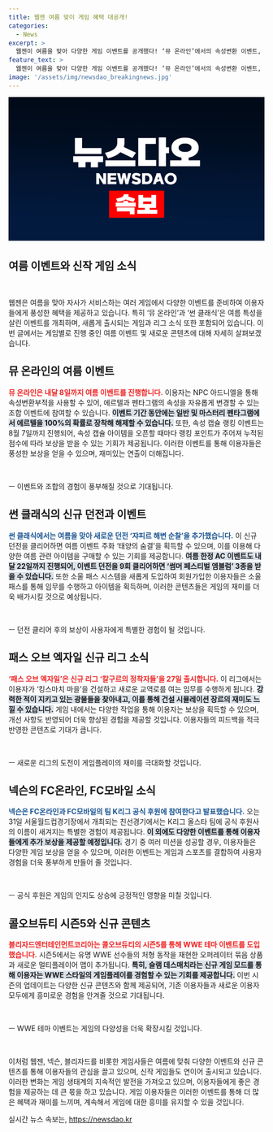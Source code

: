 ```yaml
---
title: 웹젠 여름 맞이 게임 혜택 대공개!
categories:
  - News
excerpt: >
  웹젠이 여름을 맞아 다양한 게임 이벤트를 공개했다! ‘뮤 온라인’에서의 속성변환 이벤트, ‘썬 클래식’의 신규 던전, 그리고 ‘패스 오브 엑자일’의 신규 리그 출시 소식까지, 게임 팬들의 관심을 끌 풍성한 혜택이 기다린다. 클릭하고 자세한 내용을 확인해보세요!
feature_text: >
  웹젠이 여름을 맞아 다양한 게임 이벤트를 공개했다! ‘뮤 온라인’에서의 속성변환 이벤트, ‘썬 클래식’의 신규 던전, 그리고 ‘패스 오브 엑자일’의 신규 리그 출시 소식까지, 게임 팬들의 관심을 끌 풍성한 혜택이 기다린다. 클릭하고 자세한 내용을 확인해보세요!
image: '/assets/img/newsdao_breakingnews.jpg'
---
```


<p><img src="/assets/img/newsdao_breakingnews.jpg" alt="pcversion 속보" /></p>

<h2 data-ke-size="size26">여름 이벤트와 신작 게임 소식</h2>

<p data-ke-size="size16">&nbsp;</p>

<p>웹젠은 여름을 맞아 자사가 서비스하는 여러 게임에서 다양한 이벤트를 준비하여 이용자들에게 풍성한 혜택을 제공하고 있습니다. 특히 ‘뮤 온라인’과 ‘썬 클래식’은 여름 특성을 살린 이벤트를 개최하며, 새롭게 출시되는 게임과 리그 소식 또한 포함되어 있습니다. 이번 글에서는 게임별로 진행 중인 여름 이벤트 및 새로운 콘텐츠에 대해 자세히 살펴보겠습니다.</p>

<h2 data-ke-size="size26">뮤 온라인의 여름 이벤트</h2>

<p><b><span style="color: #ee2323;">뮤 온라인은 내달 8일까지 여름 이벤트를 진행합니다.</span></b> 이용자는 NPC 아드니엘을 통해 속성변환부적을 사용할 수 있어, 에르텔과 펜타그램의 속성을 자유롭게 변경할 수 있는 조합 이벤트에 참여할 수 있습니다. <b><span style="background-color: #21538527;">이벤트 기간 동안에는 일반 및 마스터리 펜타그램에서 에르텔을 100%의 확률로 장착해 해제할 수 있습니다.</span></b> 또한, 속성 캡슐 랭킹 이벤트는 8월 7일까지 진행되어, 속성 캡슐 아이템을 오픈할 때마다 랭킹 포인트가 주어져 누적된 점수에 따라 보상을 받을 수 있는 기회가 제공됩니다. 이러한 이벤트를 통해 이용자들은 풍성한 보상을 얻을 수 있으며, 재미있는 연출이 더해집니다. </p>

<p data-ke-size="size16">&nbsp;</p>

<p>ㅡ 이벤트와 조합의 경험이 풍부해질 것으로 기대됩니다.</p>

<h2 data-ke-size="size26">썬 클래식의 신규 던전과 이벤트</h2>

<p><b><span style="color: #1a5490;">썬 클래식에서는 여름을 맞아 새로운 던전 ‘쟈피르 해변 순찰’을 추가했습니다.</span></b> 이 신규 던전을 클리어하면 여름 이벤트 주화 ‘태양의 숨결’을 획득할 수 있으며, 이를 이용해 다양한 여름 관련 아이템을 구매할 수 있는 기회를 제공합니다. <b><span style="background-color: #21538527;">여름 한정 AC 이벤트도 내달 22일까지 진행되어, 이벤트 던전을 9회 클리어하면 ‘썸머 페스티벌 엠블럼’ 3종을 받을 수 있습니다.</span></b> 또한 소울 패스 시스템을 새롭게 도입하여 회원가입한 이용자들은 소울 패스를 통해 임무를 수행하고 아이템을 획득하며, 이러한 콘텐츠들은 게임의 재미를 더욱 배가시킬 것으로 예상됩니다. </p>

<p data-ke-size="size16">&nbsp;</p>

<p>ㅡ 던전 클리어 후의 보상이 사용자에게 특별한 경험이 될 것입니다.</p>

<h2 data-ke-size="size26">패스 오브 엑자일 신규 리그 소식</h2>

<p><b><span style="color: #ee2323;">‘패스 오브 엑자일’은 신규 리그 ‘칼구르의 정착자들’을 27일 출시합니다.</span></b> 이 리그에서는 이용자가 ‘킹스마치 마을’을 건설하고 새로운 교역로를 여는 임무를 수행하게 됩니다. <b><span style="background-color: #21538527;">강력한 적이 지키고 있는 광물들을 찾아내고, 이를 통해 건설 시뮬레이션 장르의 재미도 느낄 수 있습니다.</span></b> 게임 내에서는 다양한 작업을 통해 이용자는 보상을 획득할 수 있으며, 개선 사항도 반영되어 더욱 향상된 경험을 제공할 것입니다. 이용자들의 피드백을 적극 반영한 콘텐츠로 기대가 큽니다.</p>

<p data-ke-size="size16">&nbsp;</p>

<p>ㅡ 새로운 리그의 도전이 게임플레이의 재미를 극대화할 것입니다.</p>

<h2 data-ke-size="size26">넥슨의 FC온라인, FC모바일 소식</h2>

<p><b><span style="color: #1a5490;">넥슨은 FC온라인과 FC모바일의 팀 K리그 공식 후원에 참여한다고 발표했습니다.</span></b> 오는 31일 서울월드컵경기장에서 개최되는 친선경기에서는 K리그 올스타 팀에 공식 후원사의 이름이 새겨지는 특별한 경험이 제공됩니다. <b><span style="background-color: #21538527;">이 외에도 다양한 이벤트를 통해 이용자들에게 추가 보상을 제공할 예정입니다.</span></b> 경기 중 여러 미션을 성공할 경우, 이용자들은 다양한 게임 보상을 얻을 수 있으며, 이러한 이벤트는 게임과 스포츠를 결합하여 사용자 경험을 더욱 풍부하게 만들어 줄 것입니다.</p>

<p data-ke-size="size16">&nbsp;</p>

<p>ㅡ 공식 후원은 게임의 인지도 상승에 긍정적인 영향을 미칠 것입니다.</p>

<h2 data-ke-size="size26">콜오브듀티 시즌5와 신규 콘텐츠</h2>

<p><b><span style="color: #ee2323;">블리자드엔터테인먼트코리아는 콜오브듀티의 시즌5를 통해 WWE 테마 이벤트를 도입했습니다.</span></b> 시즌5에서는 유명 WWE 선수들의 처형 동작을 재현한 오퍼레이터 묶음 상품과 새로운 멀티플레이어 맵이 추가됩니다. <b><span style="background-color: #21538527;">특히, 슬램 데스매치라는 신규 게임 모드를 통해 이용자는 WWE 스타일의 게임플레이를 경험할 수 있는 기회를 제공합니다.</span></b> 이번 시즌의 업데이트는 다양한 신규 콘텐츠와 함께 제공되어, 기존 이용자들과 새로운 이용자 모두에게 흥미로운 경험을 안겨줄 것으로 기대됩니다.</p>

<p data-ke-size="size16">&nbsp;</p>

<p>ㅡ WWE 테마 이벤트는 게임의 다양성을 더욱 확장시킬 것입니다.</p>

<p data-ke-size="size16">&nbsp;</p>

<p>이처럼 웹젠, 넥슨, 블리자드를 비롯한 게임사들은 여름에 맞춰 다양한 이벤트와 신규 콘텐츠를 통해 이용자들의 관심을 끌고 있으며, 신작 게임들도 연이어 출시되고 있습니다. 이러한 변화는 게임 생태계의 지속적인 발전을 가져오고 있으며, 이용자들에게 좋은 경험을 제공하는 데 큰 몫을 하고 있습니다. 게임 이용자들은 이러한 이벤트를 통해 더 많은 혜택과 재미를 느끼며, 계속해서 게임에 대한 흥미를 유지할 수 있을 것입니다.</p>
실시간 뉴스 속보는, <a href="https://newsdao.kr" rel="dofollow">https://newsdao.kr</a>


